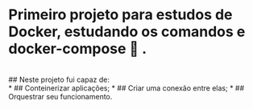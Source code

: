 # Primeiro projeto para estudos de Docker, estudando os comandos e docker-compose :whale2: .

</br>
## Neste projeto fui capaz de: 
</br>
* ## Conteinerizar aplicações;
* ## Criar uma conexão entre elas;
* ## Orquestrar seu funcionamento.
